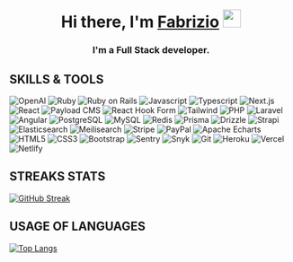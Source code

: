 <h1 align="center">Hi there, I'm <a href="https://fabrizioazzarri.it/" target="_blank">Fabrizio</a>
<img src="https://github.com/blackcater/blackcater/raw/main/images/Hi.gif" height="32"/></h1>
<h3 align="center">I'm a Full Stack developer.</h3>

## SKILLS & TOOLS

![OpenAI](https://img.shields.io/badge/openai-black?style=for-the-badge&logo=openai&logoColor=white)
![Ruby](https://img.shields.io/badge/ruby-%23CC342D?style=for-the-badge&logo=ruby&logoColor=white)
![Ruby on Rails](https://img.shields.io/badge/rubyonrails-%23D30001?style=for-the-badge&logo=rubyonrails&logoColor=white)
![Javascript](https://img.shields.io/badge/javascript-F7DF1E.svg?style=for-the-badge&logo=javascript&logoColor=black)
![Typescript](https://img.shields.io/badge/typescript-3178C6.svg?style=for-the-badge&logo=typescript&logoColor=white)
![Next.js](https://img.shields.io/badge/nextdotjs-black?style=for-the-badge&logo=nextdotjs)
![React](https://img.shields.io/badge/react-61DAFB.svg?style=for-the-badge&logo=react&logoColor=black)
![Payload CMS](https://img.shields.io/badge/payloadcms-%23000000?style=for-the-badge&logo=payloadcms)
![React Hook Form](https://img.shields.io/badge/reacthookform-%23EC5990?style=for-the-badge&logo=reacthookform&logoColor=white)
![Tailwind](https://img.shields.io/badge/tailwindcss-06B6D4.svg?style=for-the-badge&logo=tailwindcss&logoColor=white)
![PHP](https://img.shields.io/badge/php-777BB4.svg?style=for-the-badge&logo=php&logoColor=white)
![Laravel](https://img.shields.io/badge/laravel-FF2D20.svg?style=for-the-badge&logo=laravel&logoColor=white)
![Angular](https://img.shields.io/badge/angular-DD0031.svg?style=for-the-badge&logo=angular&logoColor=white)
![PostgreSQL](https://img.shields.io/badge/postgresql-4169E1.svg?style=for-the-badge&logo=postgresql&logoColor=white)
![MySQL](https://img.shields.io/badge/mysql-4479A1.svg?style=for-the-badge&logo=mysql&logoColor=white)
![Redis](https://img.shields.io/badge/redis-%23FF4438?style=for-the-badge&logo=redis&logoColor=white)
![Prisma](https://img.shields.io/badge/prisma-%232D3748?style=for-the-badge&logo=prisma)
![Drizzle](https://img.shields.io/badge/drizzle-%23C5F74F?style=for-the-badge&logo=drizzle&logoColor=black)
![Strapi](https://img.shields.io/badge/strapi-%234945FF?style=for-the-badge&logo=strapi)
![Elasticsearch](https://img.shields.io/badge/elasticsearch-%23005571?style=for-the-badge&logo=elasticsearch)
![Meilisearch](https://img.shields.io/badge/meilisearch-%23FF5CAA?style=for-the-badge&logo=meilisearch&logoColor=white)
![Stripe](https://img.shields.io/badge/stripe-api-grey?style=for-the-badge&logo=stripe&logoColor=white&labelColor=%23635BFF)
![PayPal](https://img.shields.io/badge/paypal-api-grey?style=for-the-badge&logo=paypal&logoColor=white&labelColor=%23003087)
![Apache Echarts](https://img.shields.io/badge/apacheecharts-%23AA344D?style=for-the-badge&logo=apacheecharts)
![HTML5](https://img.shields.io/badge/html5-%23E34F26.svg?style=for-the-badge&logo=html5&logoColor=white)
![CSS3](https://img.shields.io/badge/css3-%231572B6.svg?style=for-the-badge&logo=css3&logoColor=white)
![Bootstrap](https://img.shields.io/badge/bootstrap-%23563D7C.svg?style=for-the-badge&logo=bootstrap&logoColor=white)
![Sentry](https://img.shields.io/badge/sentry-%23362D59?style=for-the-badge&logo=sentry)
![Snyk](https://img.shields.io/badge/snyk-%234C4A73?style=for-the-badge&logo=snyk)
![Git](https://img.shields.io/badge/git-%23F05033.svg?style=for-the-badge&logo=git&logoColor=white)
![Heroku](https://img.shields.io/badge/heroku-%23430098?style=for-the-badge&logo=heroku&logoColor=white)
![Vercel](https://img.shields.io/badge/vercel-black?style=for-the-badge&logo=vercel&logoColor=white)
![Netlify](https://img.shields.io/badge/netlify-%2300C7B7?style=for-the-badge&logo=netlify&logoColor=white)

## STREAKS STATS

[![GitHub Streak](https://github-readme-streak-stats.herokuapp.com?user=fabriazza&theme=elegant&date_format=M%20j%5B%2C%20Y%5D)](https://git.io/streak-stats)

## USAGE OF LANGUAGES

[![Top Langs](https://github-readme-stats-nine-nu-48.vercel.app/api/top-langs/?username=fabriazza&layout=compact)](https://github.com/fabriazza/github-readme-stats)
